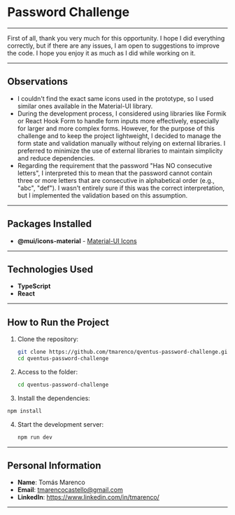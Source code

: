 # Password Challenge

---

First of all, thank you very much for this opportunity. I hope I did everything correctly, but if there are any issues, I am open to suggestions to improve the code. I hope you enjoy it as much as I did while working on it.

---

## Observations

- I couldn't find the exact same icons used in the prototype, so I used similar ones available in the Material-UI library.
- During the development process, I considered using libraries like Formik or React Hook Form to handle form inputs more effectively, especially for larger and more complex forms. However, for the purpose of this challenge and to keep the project lightweight, I decided to manage the form state and validation manually without relying on external libraries. I preferred to minimize the use of external libraries to maintain simplicity and reduce dependencies.
- Regarding the requirement that the password "Has NO consecutive letters", I interpreted this to mean that the password cannot contain three or more letters that are consecutive in alphabetical order (e.g., "abc", "def"). I wasn't entirely sure if this was the correct interpretation, but I implemented the validation based on this assumption.

---

## Packages Installed

- **@mui/icons-material** - [Material-UI Icons](https://mui.com/material-ui/material-icons/)

---

## Technologies Used

- **TypeScript**
- **React**

---

## How to Run the Project

1. Clone the repository:

   ```sh
   git clone https://github.com/tmarenco/qventus-password-challenge.git
   cd qventus-password-challenge
   ```

2. Access to the folder:

   ```sh
   cd qventus-password-challenge
   ```

3. Install the dependencies:

```sh
npm install
```

4. Start the development server:

   ```sh
   npm run dev
   ```

---

## Personal Information

- **Name**: Tomás Marenco
- **Email**: tmarencocastello@gmail.com
- **LinkedIn**: https://www.linkedin.com/in/tmarenco/

---
